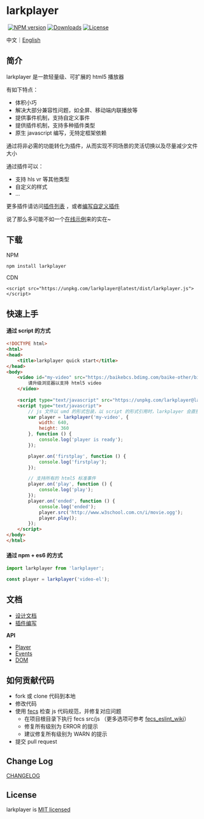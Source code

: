 <h1 align="left">larkplayer</h1>

<p align="left">
  <a href="https://www.npmjs.com/package/larkplayer"><img src="https://img.shields.io/npm/v/larkplayer.svg?style=flat-square" alt="NPM version"></a>
  <a href="https://www.npmjs.com/package/larkplayer"><img src="https://img.shields.io/npm/dm/larkplayer.svg?style=flat-square" alt="Downloads"></a>
  <a href="https://www.npmjs.com/package/larkplayer"><img src="https://img.shields.io/github/license/dblate/larkplayer.svg?style=flat-square" alt="License"></a>
</p>

中文｜[English](./readme-en.md)

## 简介

larkplayer 是一款轻量级、可扩展的 html5 播放器

有如下特点：

* 体积小巧
* 解决大部分兼容性问题，如全屏、移动端内联播放等
* 提供事件机制，支持自定义事件
* 提供插件机制，支持多种插件类型
* 原生 javascript 编写，无特定框架依赖


通过将非必需的功能转化为插件，从而实现不同场景的灵活切换以及尽量减少文件大小

通过插件可以：

* 支持 hls vr 等其他类型
* 自定义的样式
* ...

更多插件请访问[插件列表](./docs/plugin/plugin-list) ，或者[编写自定义插件](./docs/plugin)

说了那么多可能不如一个[在线示例](./examples)来的实在~

## 下载

NPM
```
npm install larkplayer
```

CDN
```
<script src="https://unpkg.com/larkplayer@latest/dist/larkplayer.js"></script>
```

## 快速上手

#### 通过 script 的方式

```html
<!DOCTYPE html>
<html>
<head>
    <title>larkplayer quick start</title>
</head>
<body>
    <video id="my-video" src="https://baikebcs.bdimg.com/baike-other/big-buck-bunny.mp4" width="400" height="300" controls>
        请升级浏览器以支持 html5 video
    </video>
 
    <script type="text/javascript" src="https://unpkg.com/larkplayer@latest/dist/larkplayer.js"></script>
    <script type="text/javascript">
        // js 文件以 umd 的形式包装，以 script 的形式引用时，larkplayer 会直接挂载在 window 上
        var player = larkplayer('my-video', {
            width: 640,
            height: 360
        }, function () {
            console.log('player is ready');
        });

        player.on('firstplay', function () {
            console.log('firstplay');
        });

        // 支持所有的 html5 标准事件
        player.on('play', function () {
            console.log('play');
        });
        player.on('ended', function () {
            console.log('ended');
            player.src('http://www.w3school.com.cn/i/movie.ogg');
            player.play();
        });
    </script>
</body>
</html>
```

#### 通过 npm + es6 的方式


```javascript
import larkplayer from 'larkplayer';

const player = larkplayer('video-el');

```

## 文档

* [设计文档](./docs/design.md)
* [插件编写](./docs/plugin)

__API__

* [Player](./docs/api/player.md)
* [Events](./docs/api/events.md)
* [DOM](./docs/api/dom.md)


## 如何贡献代码

* fork 或 clone 代码到本地
* 修改代码
* 使用 [fecs](http://fecs.baidu.com/api) 检查 js 代码规范，并修复对应问题
    * 在项目根目录下执行 fecs src/js （更多选项可参考 [fecs_eslint_wiki](https://github.com/ecomfe/fecs/wiki/ESLint)）
    * 修复所有级别为 ERROR 的提示
    * 建议修复所有级别为 WARN 的提示
* 提交 pull request

## Change Log
[CHANGELOG](./CHANGELOG.md)

## License
larkplayer is [MIT licensed](./LICENSE)
